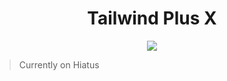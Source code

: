<div align=center>
  
# Tailwind Plus X
![](https://img.shields.io/badge/Tailwind_CSS-38B2AC?style=for-the-badge&logo=tailwind-css&logoColor=white) 
 
</div>

> Currently on Hiatus
